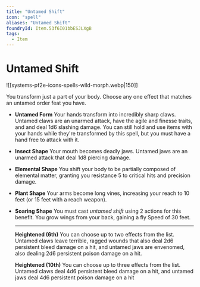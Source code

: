 ```yaml
---
title: "Untamed Shift"
icon: "spell"
aliases: "Untamed Shift"
foundryId: Item.53f6I01bbESJLXgB
tags:
  - Item
---
```


# Untamed Shift
![[systems-pf2e-icons-spells-wild-morph.webp|150]]

You transform just a part of your body. Choose any one effect that matches an untamed order feat you have.

*   **Untamed Form** Your hands transform into incredibly sharp claws. Untamed claws are an unarmed attack, have the agile and finesse traits, and and deal 1d6 slashing damage. You can still hold and use items with your hands while they're transformed by this spell, but you must have a hand free to attack with it.
*   **Insect Shape** Your mouth becomes deadly jaws. Untamed jaws are an unarmed attack that deal 1d8 piercing damage.
*   **Elemental Shape** You shift your body to be partially composed of elemental matter, granting you resistance 5 to critical hits and precision damage.
*   **Plant Shape** Your arms become long vines, increasing your reach to 10 feet (or 15 feet with a reach weapon).
*   **Soaring Shape** You must cast _untamed shift_ using 2 actions for this benefit. You grow wings from your back, gaining a fly Speed of 30 feet.
    
    * * *
    
    **Heightened (6th)** You can choose up to two effects from the list. Untamed claws leave terrible, ragged wounds that also deal 2d6 persistent bleed damage on a hit, and untamed jaws are envenomed, also dealing 2d6 persistent poison damage on a hit.
    
    **Heightened (10th)** You can choose up to three effects from the list. Untamed claws deal 4d6 persistent bleed damage on a hit, and untamed jaws deal 4d6 persistent poison damage on a hit
    
    
